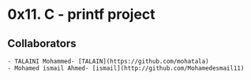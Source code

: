 # 0x11. C - printf project

## Collaborators

    - TALAINI Mohammed- [TALAIN](https://github.com/mohatala)
    - Mohamed ismail Ahmed- [ismail](http://github.com/Mohamedesmail11)


